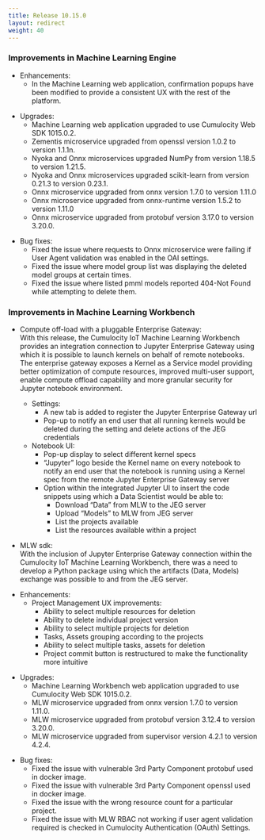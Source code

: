 ```yaml
---
title: Release 10.15.0
layout: redirect
weight: 40
---
```


### Improvements in Machine Learning Engine

- Enhancements:
  - In the Machine Learning web application, confirmation popups have been modified to provide a consistent UX with the rest of the platform.

* Upgrades:
  * Machine Learning web application upgraded to use Cumulocity Web SDK 1015.0.2.
  * Zementis microservice upgraded from openssl  version 1.0.2 to  version 1.1.1n.
  * Nyoka and Onnx microservices upgraded NumPy from version 1.18.5 to version 1.21.5.
  * Nyoka and Onnx microservices upgraded scikit-learn from version 0.21.3 to version 0.23.1.
  * Onnx microservice upgraded from onnx version 1.7.0 to version 1.11.0
  * Onnx microservice upgraded from onnx-runtime version 1.5.2 to version 1.11.0
  * Onnx microservice upgraded from protobuf version 3.17.0 to version 3.20.0.

- Bug fixes:
  - Fixed the issue where requests to Onnx microservice were failing if User Agent validation was enabled in the OAI settings.
  - Fixed the issue where model group list was displaying the deleted model groups at certain times.
  - Fixed the issue where listed pmml models reported 404-Not Found while attempting to delete them.


### Improvements in Machine Learning Workbench

* Compute off-load with a pluggable Enterprise Gateway:\
With this release, the Cumulocity IoT Machine Learning Workbench provides an integration connection to Jupyter Enterprise Gateway using which it is possible to launch kernels on behalf of remote notebooks. The enterprise gateway exposes a Kernel as a Service model providing better optimization of compute resources, improved multi-user support, enable compute offload capability and more granular security for Jupyter notebook environment.
  - Settings: 
    - A new tab is added to register the Jupyter Enterprise Gateway url
    - Pop-up to notify an end user that all running kernels would be deleted during the setting and delete actions of the JEG credentials
  - Notebook UI: 
      - Pop-up display to select different kernel specs
      - “Jupyter” logo beside the Kernel name on every notebook to notify an end user that the notebook is running using a Kernel spec from the remote Jupyter Enterprise Gateway server
      - Option within the integrated Jupyter UI to insert the code snippets using which a Data Scientist would be able to:
          - Download “Data” from MLW to the JEG server
          - Upload “Models” to MLW from JEG server
          - List the projects available
          - List the resources available within a project

* MLW sdk:\
With the inclusion of Jupyter Enterprise Gateway connection within the Cumulocity IoT Machine Learning Workbench, there was a need to develop a Python package using which the artifacts (Data, Models) exchange was possible to and from the JEG server.

- Enhancements:
  - Project Management UX improvements:
    - Ability to select multiple resources for deletion
    - Ability to delete individual project version
    - Ability to select multiple projects for deletion
    - Tasks, Assets grouping according to the projects
    - Ability to select multiple tasks, assets for deletion
    - Project commit button is restructured to make the functionality more intuitive

* Upgrades:
  * Machine Learning Workbench web application upgraded to use Cumulocity Web SDK 1015.0.2.
  * MLW microservice upgraded from onnx version 1.7.0 to version 1.11.0.
  * MLW microservice upgraded from protobuf version 3.12.4 to version 3.20.0.
  * MLW microservice upgraded from supervisor version 4.2.1 to version 4.2.4.

- Bug fixes:
  - Fixed the issue with vulnerable 3rd Party Component protobuf used in docker image.
  - Fixed the issue with vulnerable 3rd Party Component openssl used in docker image.
  - Fixed the issue with the wrong resource count for a particular project.
  - Fixed the issue with MLW RBAC not working if user agent validation required is checked in Cumulocity Authentication (OAuth) Settings.
